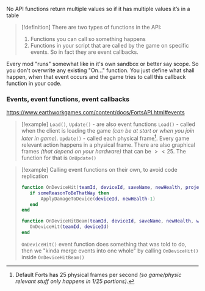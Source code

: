 No API functions return multiple values so if it has multiple values it’s in a table

>[!definition] There are two types of functions in the API:
>1. Functions you can call so something happens 
>2. Functions in your script that are called by the game on specific events. So in fact they are event callbacks.

Every mod "runs" somewhat like in it's own sandbox or better say scope. So you don't overwrite any existing "On…" function. You just define what shall happen, when that event occurs and the game tries to call this callback function in your code.
### Events, event functions, event callbacks
https://www.earthworkgames.com/content/docs/FortsAPI.html#events
>[!example] `Load()`, `Update()` - are also event functions
>`Load()` - called when the client is loading the game *(can be at start or when you join later in game)*. 
>`Update()` - called each physical frame[^1]. Every game relevant action happens in a physical frame. 
>There are also graphical frames *(that depend on your hardware)* that can be $><25$. The function for that is `OnUpdate()`

[^1]: Default Forts has 25 physical frames per second *(so game/physic relevant stuff only happens in 1/25 portions)*.

>[!example] Calling event functions on their own, to avoid code replication
>```lua
>function OnDeviceHit(teamId, deviceId, saveName, newHealth, projectileNodeId, projectileTeamId, pos, reflectedByEnemy)
>    if someReasonToBeThatWay then
>        ApplyDamageToDevice(deviceId, newHealth-1)
>    end
>end
>
>function OnDeviceHitBeam(teamId, deviceId, saveName, newHealth, weaponId, projectileSaveName, pos)
>    OnDeviceHit(teamId, deviceId)
>end
>```
>`OnDeviceHit()` event function does something that was told to do, then we "kinda merge events into one whole" by calling `OnDeviceHit()` inside `OnDeviceHitBeam()`